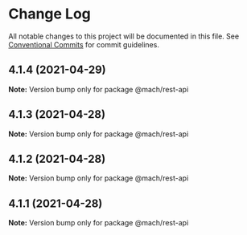 # Change Log

All notable changes to this project will be documented in this file.
See [Conventional Commits](https://conventionalcommits.org) for commit guidelines.

## 4.1.4 (2021-04-29)

**Note:** Version bump only for package @mach/rest-api





## 4.1.3 (2021-04-28)

**Note:** Version bump only for package @mach/rest-api





## 4.1.2 (2021-04-28)

**Note:** Version bump only for package @mach/rest-api





## 4.1.1 (2021-04-28)

**Note:** Version bump only for package @mach/rest-api
